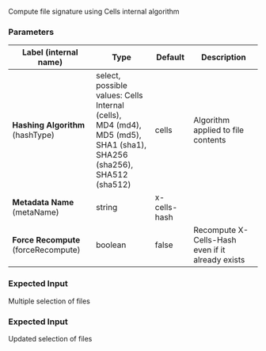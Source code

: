 
 Compute file signature using Cells internal algorithm

### Parameters
|Label (internal name)|Type|Default|Description|
|---|---|---|---|
|**Hashing Algorithm** (hashType)|select, possible values: Cells Internal (cells),<br/>MD4 (md4),<br/>MD5 (md5),<br/>SHA1 (sha1),<br/>SHA256 (sha256),<br/>SHA512 (sha512)|cells|Algorithm applied to file contents|
|**Metadata Name** (metaName)|string|x-cells-hash||
|**Force Recompute** (forceRecompute)|boolean|false|Recompute X-Cells-Hash even if it already exists|



### Expected Input
Multiple selection of files


### Expected Input
Updated selection of files


